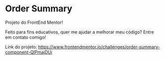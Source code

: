 # Order Summary 

Projeto do FrontEnd Mentor!

Feito para fins educativos, quer me ajudar a melhorar meu código? Entre em contato comigo!

Link do projeto: https://www.frontendmentor.io/challenges/order-summary-component-QlPmajDUj